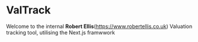# ValTrack
Welcome to the internal **Robert Ellis**(https://www.robertellis.co.uk) Valuation tracking tool, utilising the Next.js framwwork